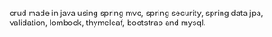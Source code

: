 crud made in java using spring mvc, spring security, spring data jpa, validation, lombock, thymeleaf, bootstrap and mysql.